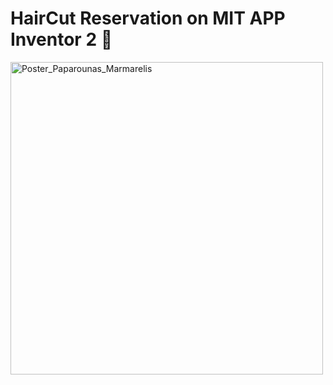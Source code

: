 # HairCut Reservation on MIT APP Inventor 2 📱
<img src="Poster_Paparounas_Marmarelis.png" alt="Poster_Paparounas_Marmarelis" border="0" width="500" align="center"/>
